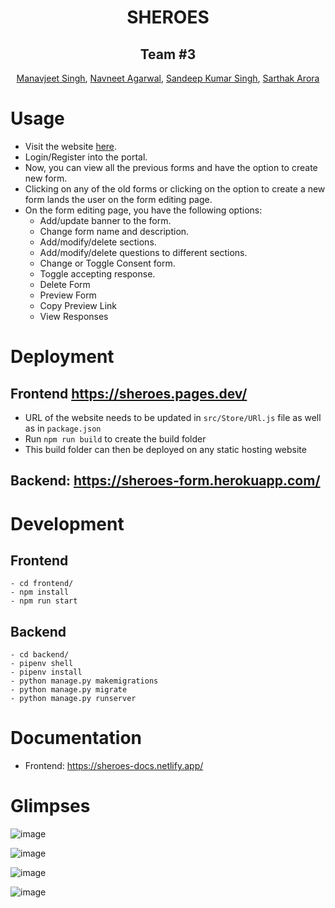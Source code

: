 
<h1 align="center"> SHEROES</h1>

<h2 align="center">Team #3</h2>

<p align= "center">
  <a href="https://github.com/underhood31">Manavjeet Singh</a>,
  <a href="https://github.com/navneet-ag">Navneet Agarwal</a>,
  <a href="https://github.com/itissandeep98">Sandeep Kumar Singh</a>,
  <a href="https://github.com/sarthak144">Sarthak Arora</a>
</p>

# Usage

- Visit the website [here](https://sheroes.pages.dev/).
- Login/Register into the portal.
- Now, you can view all the previous forms and have the option to create new form.
- Clicking on any of the old forms or clicking on the option to create a new form lands the user on the form editing page.
- On the form editing page, you have the following options:
  - Add/update banner to the form.
  - Change form name and description.
  - Add/modify/delete sections.
  - Add/modify/delete questions to different sections.
  - Change or Toggle Consent form.
  - Toggle accepting response.
  - Delete Form
  - Preview Form
  - Copy Preview Link
  - View Responses

# Deployment

## Frontend <https://sheroes.pages.dev/>

- URL of the website needs to be updated in ```src/Store/URl.js``` file as well as in ```package.json```
- Run ```npm run build``` to create the build folder
- This build folder can then be deployed on any static hosting website

## Backend: <https://sheroes-form.herokuapp.com/>

# Development

## Frontend

```
- cd frontend/
- npm install
- npm run start
```

## Backend

```
- cd backend/
- pipenv shell
- pipenv install
- python manage.py makemigrations
- python manage.py migrate
- python manage.py runserver
```

# Documentation

- Frontend: <https://sheroes-docs.netlify.app/>

# Glimpses
![image](https://user-images.githubusercontent.com/44255731/115881844-ca733000-a469-11eb-88c3-d0e65b41416b.png)

![image](https://user-images.githubusercontent.com/44255731/115882057-027a7300-a46a-11eb-8801-13523cda87b8.png)

![image](https://user-images.githubusercontent.com/44255731/115882200-2a69d680-a46a-11eb-90e7-3746fe00f201.png)

![image](https://user-images.githubusercontent.com/44255731/115882479-69982780-a46a-11eb-8f66-7a62f662bfac.png)